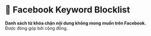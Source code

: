 # 🚫 Facebook Keyword Blocklist  

**Danh sách từ khóa chặn nội dung không mong muốn trên Facebook.**  
Được đóng góp bởi cộng đồng.  
